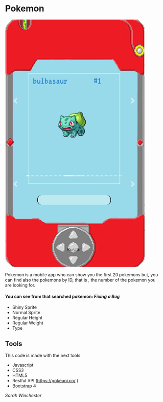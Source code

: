 # Pokemon

![PokemonView](/assets/pokemon.jpg)


Pokemon is a mobile app who can show you the first 20 pokemons but, you can  find also the pokemons by ID, that is , the number of the pokemon you are looking for.

#### You can see from that searched pokemon:  *Fixing a Bug* 

* Shiny Sprite
* Normal Sprite
* Regular Height 
* Regular Weight
* Type

## Tools
This code is made with the next tools

* Javascript
* CSS3
* HTML5
* Restful API (https://pokeapi.co/ )
* Bootstrap 4

_Sarah Winchester_


